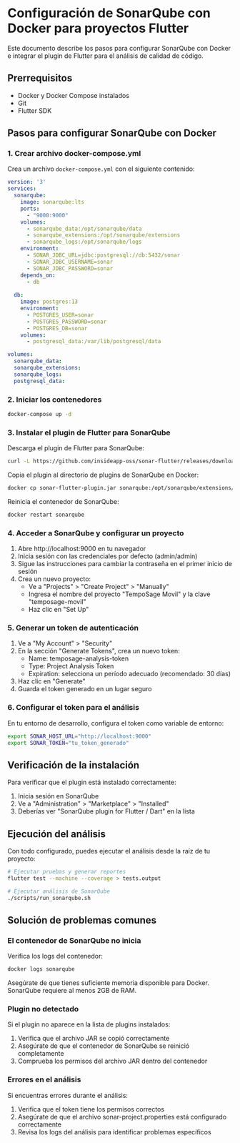 # Configuración de SonarQube con Docker para proyectos Flutter

Este documento describe los pasos para configurar SonarQube con Docker e integrar el plugin de Flutter para el análisis de calidad de código.

## Prerrequisitos

- Docker y Docker Compose instalados
- Git
- Flutter SDK

## Pasos para configurar SonarQube con Docker

### 1. Crear archivo docker-compose.yml

Crea un archivo `docker-compose.yml` con el siguiente contenido:

```yaml
version: '3'
services:
  sonarqube:
    image: sonarqube:lts
    ports:
      - "9000:9000"
    volumes:
      - sonarqube_data:/opt/sonarqube/data
      - sonarqube_extensions:/opt/sonarqube/extensions
      - sonarqube_logs:/opt/sonarqube/logs
    environment:
      - SONAR_JDBC_URL=jdbc:postgresql://db:5432/sonar
      - SONAR_JDBC_USERNAME=sonar
      - SONAR_JDBC_PASSWORD=sonar
    depends_on:
      - db
  
  db:
    image: postgres:13
    environment:
      - POSTGRES_USER=sonar
      - POSTGRES_PASSWORD=sonar
      - POSTGRES_DB=sonar
    volumes:
      - postgresql_data:/var/lib/postgresql/data

volumes:
  sonarqube_data:
  sonarqube_extensions:
  sonarqube_logs:
  postgresql_data:
```

### 2. Iniciar los contenedores

```bash
docker-compose up -d
```

### 3. Instalar el plugin de Flutter para SonarQube

Descarga el plugin de Flutter para SonarQube:

```bash
curl -L https://github.com/insideapp-oss/sonar-flutter/releases/download/0.5.2/sonar-flutter-plugin-0.5.2.jar -o sonar-flutter-plugin.jar
```

Copia el plugin al directorio de plugins de SonarQube en Docker:

```bash
docker cp sonar-flutter-plugin.jar sonarqube:/opt/sonarqube/extensions/plugins/
```

Reinicia el contenedor de SonarQube:

```bash
docker restart sonarqube
```

### 4. Acceder a SonarQube y configurar un proyecto

1. Abre http://localhost:9000 en tu navegador
2. Inicia sesión con las credenciales por defecto (admin/admin)
3. Sigue las instrucciones para cambiar la contraseña en el primer inicio de sesión
4. Crea un nuevo proyecto:
   - Ve a "Projects" > "Create Project" > "Manually"
   - Ingresa el nombre del proyecto "TempoSage Movil" y la clave "temposage-movil"
   - Haz clic en "Set Up"

### 5. Generar un token de autenticación

1. Ve a "My Account" > "Security"
2. En la sección "Generate Tokens", crea un nuevo token:
   - Name: temposage-analysis-token
   - Type: Project Analysis Token
   - Expiration: selecciona un período adecuado (recomendado: 30 días)
3. Haz clic en "Generate"
4. Guarda el token generado en un lugar seguro

### 6. Configurar el token para el análisis

En tu entorno de desarrollo, configura el token como variable de entorno:

```bash
export SONAR_HOST_URL="http://localhost:9000"
export SONAR_TOKEN="tu_token_generado"
```

## Verificación de la instalación

Para verificar que el plugin está instalado correctamente:

1. Inicia sesión en SonarQube
2. Ve a "Administration" > "Marketplace" > "Installed"
3. Deberías ver "SonarQube plugin for Flutter / Dart" en la lista

## Ejecución del análisis

Con todo configurado, puedes ejecutar el análisis desde la raíz de tu proyecto:

```bash
# Ejecutar pruebas y generar reportes
flutter test --machine --coverage > tests.output

# Ejecutar análisis de SonarQube
./scripts/run_sonarqube.sh
```

## Solución de problemas comunes

### El contenedor de SonarQube no inicia

Verifica los logs del contenedor:

```bash
docker logs sonarqube
```

Asegúrate de que tienes suficiente memoria disponible para Docker. SonarQube requiere al menos 2GB de RAM.

### Plugin no detectado

Si el plugin no aparece en la lista de plugins instalados:
1. Verifica que el archivo JAR se copió correctamente
2. Asegúrate de que el contenedor de SonarQube se reinició completamente
3. Comprueba los permisos del archivo JAR dentro del contenedor

### Errores en el análisis

Si encuentras errores durante el análisis:
1. Verifica que el token tiene los permisos correctos
2. Asegúrate de que el archivo sonar-project.properties está configurado correctamente
3. Revisa los logs del análisis para identificar problemas específicos 